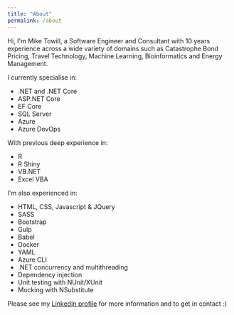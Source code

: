 ```yaml
---
title: "About"
permalink: /about
---
```


Hi, I'm Mike Towill, a Software Engineer and Consultant with 10 years experience across a wide variety of domains such as Catastrophe Bond Pricing, Travel Technology, Machine Learning, Bioinformatics and Energy Management.

I currently specialise in:

* .NET and .NET Core 
* ASP.NET Core
* EF Core
* SQL Server
* Azure 
* Azure DevOps

With previous deep experience in:

* R
* R Shiny
* VB.NET
* Excel VBA

I'm also experienced in:

* HTML, CSS, Javascript & JQuery
* SASS
* Bootstrap
* Gulp 
* Babel
* Docker
* YAML
* Azure CLI
* .NET concurrency and multithreading 
* Dependency injection
* Unit testing with NUnit/XUnit 
* Mocking with NSubstitute

Please see my [LinkedIn profile](https://www.linkedin.com/in/mike-towill-b54ab21b) for more information and to get in contact :)

